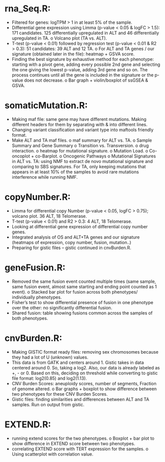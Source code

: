 # rna_Seq.R:

-	Filtered for genes: logTPM > 1 in at least 5% of the sample.
-	Differential gene expression using Limma (p-value < 0.05 & logFC > 1.5): 171 candidates. 125 differentially upregulated in ALT and 46 differentially upregulated in TA.
o	Volcano plot (TA vs. ALT).
-	T-test (p-value < 0.01) followed by regression test (p-value < 0.01 & R2 > 0.3):  51 candidates: 39 ALT and 12 TA.
o	For ALT and TA genes / our signature (obtained later in the file): heatmap + GSVA score.
- Finding the best signature by exhaustive method for each phenotype: starting with a pivot gene, adding every possible 2nd gene and selecting the one giving the lowest p-value, adding 3rd gene and so on. The process continues until all the gene is included in the signature or the p-value does not decrease.
o	Bar graph + violin/boxplot of ssGSEA & GSVA.

# somaticMutation.R:
-	Making maf file: same gene may have different mutations. Making different headers for them by separating with & into different lines.
-	Changing variant classification and variant type into maftools friendly format.
-	Make ALT and TA maf files.
o	maf summary for ALT vs. TA.
o	Sample Summary and Gene Summary
o	Transition vs. Transversion.
o	drug interaction.
o	heatmap for mutational signature.
o	Mutation Load.
o	Co-oncoplot + co-Barplot.
o	Oncogenic Pathways
o	Mutational Signatures in ALT vs. TA: using NMF to extract de novo mutational signature and comparing to SBS signatures. For TA, only keeping mutations that appears in at least 10% of the samples to avoid rare mutations interference while running NMF.


# copyNumber.R:
-	Limma for differential copy Number (p-value < 0.05, logFC > 0.75); volcano plot.  36 ALT, 18 Telomerase.
-	T-test (p-value < 0.01) and R2 > 0.3: 4 ALT, 18 Telomerase.
-	Looking at differential gene expression of differential copy number genes.
-	Integrated analysis of OS and ALT+TA genes and our signature (heatmaps of expression, copy number, fusion, mutation..)
-	Preparing for gistic files – gistic continued in cnvBurden.R.

# geneFusion.R:
-	Removed the same fusion event counted multiple times (same sample, same fusion event, almost same starting and ending point counted as 1 event).
o	Stacked bar plot for fusion across both phenotypes/ individually phenotypes.
-	Fisher’s test to show differential presence of fusion in one phenotype over the other: no significantly differential fusion.
-	Shared fusion: table showing fusions common across the samples of both phenotypes.

# cnvBurden.R:
-	Making GISTIC format ready files: removing sex chromosomes because they had a lot of U (unknown) values.
-	This data is from GATK and centers around 1. Gistic takes in data centered around 0. So, taking a log2. Also, our data is already labeled as +, - or 0. Based on this, deciding on threshold while converting to gistic file format: log2(0.85) and log2(1.13).
-	CNV Burden Scores: aneuploidy scores, number of segments, Fraction of genome altered.
o	Bar graphs + boxplot to show difference between two phenotypes for these CNV Burden Scores.
-	Gistic files: finding similarities and differences between ALT and TA samples. Run on output from gistic.

# EXTEND.R:
-	running extend scores for the two phenotypes.
o	Boxplot + bar plot to show difference in EXTEND score between two phenotypes.
-	correlating EXTEND score with TERT expression for the samples.
o	Using scatterplot with correlation value.








